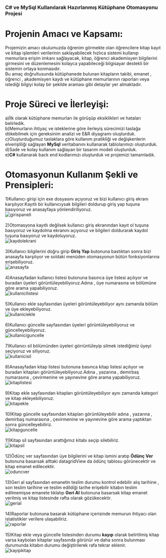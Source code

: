 ### C# ve MySql Kullanılarak Hazırlanmış Kütüphane Otomasyonu Projesi
# Projenin Amacı ve Kapsamı:
Projemizin amacı okulumuzda öğrenim görmekte olan öğrencilere kitap kayıt ve kitap işlemleri verilerinin saklayabilecek hızlıca sistemi kullanıp memurlara erişim imkanı sağlayacak, kitap, öğrenci akademisyen bilgilerini girmesini ve düzenlemesini kolayca yapabileceği bilgisayar destekli bir sistemin ortaya konmasıdır.
</br>
Bu amaç doğrultusunda kütüphanede bulunan kitapların takibi, emanet , öğrenci , akademisyen kaydı ve kütüphane memurlarının raporları veya istediği bilgiyi kolay bir şekilde araması gibi detaylar yer almaktadır.
</br>
# Proje Süreci ve İlerleyişi: 
a)İlk olarak kütüphane memurları ile görüşüp eksiklikleri ve hataları belirledik.
</br>
b)Memurların ihtiyaç ve isteklerine göre ilerleyiş sürecimizi taslağa dökebilmek için gereksinim analizi ve E&R diyagramı oluşturduk. 
</br>
c)Oluşturduğumuz taslaklara göre kullanım pratikliği ve değişkenlerin elverişliliği sağlayan **MySql** veritabanını kullanarak tablolarımızı oluşturduk.
</br>
d)Sade ve kolay kullanım sağlayan bir tasarım modeli oluşturduk.
</br>
e)**C#** kullanarak back end kodlarımızı oluşturduk ve projemizi tamamladık.
</br>
# Otomasyonun Kullanım Şekli ve Prensipleri:
1)Kullanıcı girişi için exe dosyasını açıyoruz ve bizi kullanıcı giriş ekranı karşılıyor.Kayıtlı bir kullanıcıysak bilgileri doldurup giriş yap tuşuna basıyoruz ve anasayfaya yönlendiriliyoruz.
</br>
![girispaneli](https://user-images.githubusercontent.com/100084384/171525572-acf2ad2c-5546-4d50-a9f3-3f5ed01e4bd4.JPG)
</br>
</br>
2)Otomasyona kayıtlı değilsek kullanıcı giriş ekranından kayıt ol tuşuna basıyoruz ve kaydolma ekranını açıyoruz ve bilgileri doldurarak kaydol tuşuna basıyoruz ve kaydoluyoruz.
</br>
![kaydolekrani](https://user-images.githubusercontent.com/100084384/171525738-34238d9a-abef-4481-8449-20d3d53cdd21.JPG)
</br>
</br>
3)Kullanıcı bilgilerini doğru girip **Giriş Yap** butonuna bastıktan sonra bizi anasayfa karşılıyor ve soldaki menüden otomasyonun bütün fonksiyonlarına erişebiliyoruz.
</br>
![anasayfa](https://user-images.githubusercontent.com/100084384/171525816-f4858ad5-3c0c-4651-b862-a277e0b57869.JPG)
</br>
</br>
4)Anasayfadan kullanıcı listesi butonuna basınca üye listesi açılıyor ve buradan üyeleri görüntüleyebiliyoruz.Adına , üye numarasına ve bölümüne göre arama yapabiliyoruz.
</br>
![kullanicilistesi](https://user-images.githubusercontent.com/100084384/171525899-08fb40d5-8056-416e-ab56-17163b7cd7db.JPG)
</br>
</br>
5)Kullanıcı ekle sayfasından üyeleri görüntüleyebiliyor aynı zamanda bölüm ve üye ekleyebiliyoruz.
</br>
![kullaniciekle](https://user-images.githubusercontent.com/100084384/171525956-09285988-3858-4bb6-940c-0f82a996a649.JPG)
</br>
</br>
6)Kullanıcı güncelle sayfasından üyeleri görüntüleyebiliyoruz ve güncelleyebiliyoruz.
</br>
![kullaniciguncelle](https://user-images.githubusercontent.com/100084384/171526020-ed747d44-8438-48c6-979b-737b64d337f6.JPG)
</br>
</br>
7)Kullanıcı sil bölümünden üyeleri görrüntüleyip silmek istediğimiz üyeyi seçiyoruz ve siliyoruz.
</br>
![kullanicisil](https://user-images.githubusercontent.com/100084384/171526060-13a426db-d6de-46ef-848f-d0d6d78727cc.JPG)
</br>
</br>
8)Anasayfadan kitap listesi butonuna basınca kitap listesi açılıyor ve buradan kitapları görüntüleyebiliyoruz.Adına , yazarına , demirbaş numarasına , çevirmenine ve yayınevine göre arama yapabiliyoruz.
</br>
![kitaplistesi](https://user-images.githubusercontent.com/100084384/171526147-cedfdf29-e832-4919-b69a-4daf4344617c.JPG)
</br>
</br>
9)Kitap ekle sayfasından kitapları görüntüleyebiliyor aynı zamanda kategori ve kitap ekleyebiliyoruz.
</br>
![kitapekle](https://user-images.githubusercontent.com/100084384/171526188-54845faa-3b57-43f4-b9c4-72edb097f04d.JPG)
</br>
</br>
10)Kitap güncelle sayfasından kitapları görüntüleyebilir adına , yazarına , demirbaş numarasına , çevirmenine ve yayınevine göre arama yaptıktan sonra güncelleyebiliriz.
</br>
![kitapguncelle](https://user-images.githubusercontent.com/100084384/171526249-31b5c221-b4e5-4bd9-964e-53c92611e36a.JPG)
</br>
</br>
11)Kitap sil sayfasından arattığımız kitabı seçip silebiliriz.
</br>
![kitapsil](https://user-images.githubusercontent.com/100084384/171526292-a45bcd5c-b819-47df-a139-d4c30ecc40ed.JPG)
</br>
</br>
12)Ödünç ver sayfasından üye bilgilerini ve kitap ismini aratıp **Ödünç Ver** butonuna basarsak alttaki datagridView da ödünç tablosu görünecektir ve kitap emanet edilecektir.
</br>
![oduncver](https://user-images.githubusercontent.com/100084384/171526421-93112464-6276-4df8-943a-7092f423cd38.JPG)
</br>
</br>
13)Geri al sayfasından emanetin teslim durumu kontrol edebilir alış tarihine , son teslim tarihine ve teslim edildiği tarihe erişebilir kitabın teslim edilmemişse emanete tıklatıp **Geri Al** butonuna basarsak kitap emanet verilmiş ve kitap listesinde rafta olarak gözükecektir.
</br>
![gerial](https://user-images.githubusercontent.com/100084384/171526469-811b0358-3eac-4fd5-bab4-820f99efb7c5.JPG)
</br>
</br>
14)Raporlar butonuna basarak kütüphane içerisinde memurun ihtiyacı olan istatistikler verilere ulaşabiliriz.
</br>
![raporlar](https://user-images.githubusercontent.com/100084384/171526544-389f072e-33b8-4636-8b3b-801206a6314e.JPG)
</br>
</br>
15)Kitap ekle veya güncelle listesinden durumu **kayıp** olarak belirtilmiş kitap varsa kaybolan kitaplar sayfasında görünür ve daha sonra bulunması durumunda kitabın durumu değiştirilerek rafa tekrar eklenir.
</br>
![kayipkitap](https://user-images.githubusercontent.com/100084384/171526558-e291ac30-823f-4b33-9cc4-3c058fb94918.JPG)
</br>
